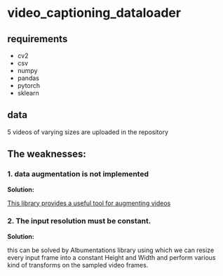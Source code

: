 # video_captioning_dataloader

## requirements
- cv2
- csv
- numpy
- pandas
- pytorch
- sklearn



## data

5 videos of varying sizes are uploaded in the repository




## The weaknesses:


### 1. data augmentation is not implemented

**Solution:**

[This library provides a useful tool for augmenting videos](https://github.com/okankop/vidaug)


### 2. The input resolution must be constant.

**Solution:**

this can be solved by Albumentations library using which we can resize every input frame into a constant Height and Width and perform various kind of transforms on the sampled video frames.

